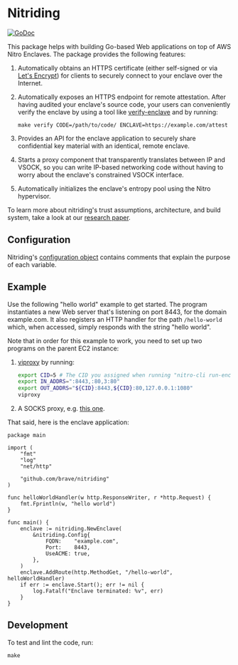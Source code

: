 # Nitriding

[![GoDoc](https://pkg.go.dev/badge/github.com/brave-experiments/nitriding?utm_source=godoc)](https://pkg.go.dev/github.com/brave-experiments/nitriding)

This package helps with building Go-based Web applications on top of AWS Nitro
Enclaves.  The package provides the following features:

1. Automatically obtains an HTTPS certificate (either self-signed or via [Let's
   Encrypt](https://letsencrypt.org)) for clients to securely connect to your
   enclave over the Internet.

2. Automatically exposes an HTTPS endpoint for remote attestation.  After
   having audited your enclave's source code, your users can conveniently
   verify the enclave by using a tool like
   [verify-enclave](https://github.com/brave-experiments/verify-enclave)
   and by running:

   ```
   make verify CODE=/path/to/code/ ENCLAVE=https://example.com/attest
   ```

3. Provides an API for the enclave application to securely share confidential
   key material with an identical, remote enclave.

4. Starts a proxy component that transparently translates between IP and VSOCK,
   so you can write IP-based networking code without having to worry about
   the enclave's constrained VSOCK interface.

5. Automatically initializes the enclave's entropy pool using the Nitro
   hypervisor.

To learn more about nitriding's trust assumptions, architecture, and build
system, take a look at our [research paper](https://arxiv.org/abs/2206.04123).

## Configuration

Nitriding's
[configuration object](https://pkg.go.dev/github.com/brave-experiments/nitriding#Config)
contains comments that explain the purpose of each variable.

## Example

Use the following "hello world" example to get started.  The program
instantiates a new Web server that's listening on port 8443, for the domain
example.com.  It also registers an HTTP handler for the path `/hello-world`
which, when accessed, simply responds with the string "hello world".

Note that in order for this example to work, you need to set up two programs on
the parent EC2 instance:

1. [viproxy](https://github.com/brave/viproxy) by running:

   ```bash
   export CID=5 # The CID you assigned when running "nitro-cli run-enclave --enclave-cid X ...".
   export IN_ADDRS=":8443,:80,3:80"
   export OUT_ADDRS="${CID}:8443,${CID}:80,127.0.0.1:1080"
   viproxy
   ```

2. A SOCKS proxy, e.g.
   [this one](https://github.com/brave-intl/bat-go/tree/nitro-utils/nitro-shim/tools/socksproxy).

That said, here is the enclave application:

```golang
package main

import (
	"fmt"
	"log"
	"net/http"

	"github.com/brave/nitriding"
)

func helloWorldHandler(w http.ResponseWriter, r *http.Request) {
	fmt.Fprintln(w, "hello world")
}

func main() {
	enclave := nitriding.NewEnclave(
		&nitriding.Config{
			FQDN:    "example.com",
			Port:    8443,
			UseACME: true,
		},
	)
	enclave.AddRoute(http.MethodGet, "/hello-world", helloWorldHandler)
	if err := enclave.Start(); err != nil {
		log.Fatalf("Enclave terminated: %v", err)
	}
}
```

## Development

To test and lint the code, run:

```
make
```
